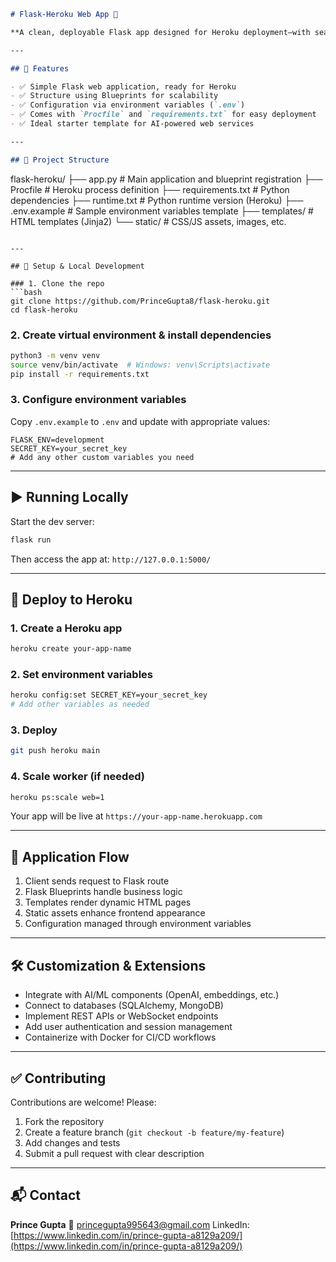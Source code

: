 ```markdown
# Flask-Heroku Web App 🚀

**A clean, deployable Flask app designed for Heroku deployment—with seamless setup and modular structure.**

---

## 🌟 Features

- ✅ Simple Flask web application, ready for Heroku  
- ✅ Structure using Blueprints for scalability  
- ✅ Configuration via environment variables (`.env`)  
- ✅ Comes with `Procfile` and `requirements.txt` for easy deployment  
- ✅ Ideal starter template for AI-powered web services

---

## 📁 Project Structure

```

flask-heroku/
├── app.py                # Main application and blueprint registration
├── Procfile              # Heroku process definition
├── requirements.txt      # Python dependencies
├── runtime.txt           # Python runtime version (Heroku)
├── .env.example          # Sample environment variables template
├── templates/            # HTML templates (Jinja2)
└── static/               # CSS/JS assets, images, etc.

````

---

## 🔧 Setup & Local Development

### 1. Clone the repo  
```bash
git clone https://github.com/PrinceGupta8/flask-heroku.git
cd flask-heroku
````

### 2. Create virtual environment & install dependencies

```bash
python3 -m venv venv
source venv/bin/activate  # Windows: venv\Scripts\activate
pip install -r requirements.txt
```

### 3. Configure environment variables

Copy `.env.example` to `.env` and update with appropriate values:

```env
FLASK_ENV=development
SECRET_KEY=your_secret_key
# Add any other custom variables you need
```

---

## ▶️ Running Locally

Start the dev server:

```bash
flask run
```

Then access the app at: `http://127.0.0.1:5000/`

---

## 🚢 Deploy to Heroku

### 1. Create a Heroku app

```bash
heroku create your-app-name
```

### 2. Set environment variables

```bash
heroku config:set SECRET_KEY=your_secret_key
# Add other variables as needed
```

### 3. Deploy

```bash
git push heroku main
```

### 4. Scale worker (if needed)

```bash
heroku ps:scale web=1
```

Your app will be live at `https://your-app-name.herokuapp.com`

---

## 🔄 Application Flow

1. Client sends request to Flask route
2. Flask Blueprints handle business logic
3. Templates render dynamic HTML pages
4. Static assets enhance frontend appearance
5. Configuration managed through environment variables

---

## 🛠️ Customization & Extensions

* Integrate with AI/ML components (OpenAI, embeddings, etc.)
* Connect to databases (SQLAlchemy, MongoDB)
* Implement REST APIs or WebSocket endpoints
* Add user authentication and session management
* Containerize with Docker for CI/CD workflows

---

## ✅ Contributing

Contributions are welcome! Please:

1. Fork the repository
2. Create a feature branch (`git checkout -b feature/my-feature`)
3. Add changes and tests
4. Submit a pull request with clear description

---

## 📬 Contact

**Prince Gupta**
📧 [princegupta995643@gmail.com](mailto:princegupta995643@gmail.com)
LinkedIn: [https://www.linkedin.com/in/prince-gupta-a8129a209/](https://www.linkedin.com/in/prince-gupta-a8129a209/)
